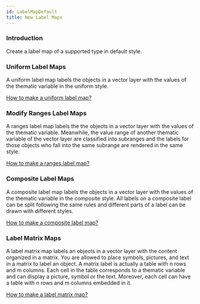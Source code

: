 ```yaml
---
id: LabelMapDefault
title: New Label Maps
---
```

### Introduction

Create a label map of a supported type in default style.
  
### Uniform Label Maps

A uniform label map labels the objects in a vector layer with the values of
the thematic variable in the uniform style.

[How to make a uniform label map?](UniformLabelMap)

### Modify Ranges Label Maps

A ranges label map labels the the objects in a vector layer with the values of
the thematic variable. Meanwhile, the value range of another thematic variable
of the vector layer are classified into subranges and the labels for those
objects who fall into the same subrange are rendered in the same style.

[How to make a ranges label map?](RangesLabelMap)

### Composite Label Maps

A composite label map labels the objects in a vector layer with the values of
the thematic variable in the composite style. All labels on a composite label
can be split following the same rules and different parts of a label can be
drawn with different styles.

[How to make a composite label map?](MixedLabelMap)

### Label Matrix Maps

A label matrix map labels an objects in a vector layer with the content
organized in a matrix. You are allowed to place symbols, pictures, and text in
a matrix to label an object. A matrix label is actually a table with n rows
and m columns. Each cell in the table corresponds to a thematic variable and
can display a picture, symbol or the text. Moreover, each cell can have a
table with n rows and m columns embedded in it.

[How to make a label matrix map?](LabelMatrixMap)

